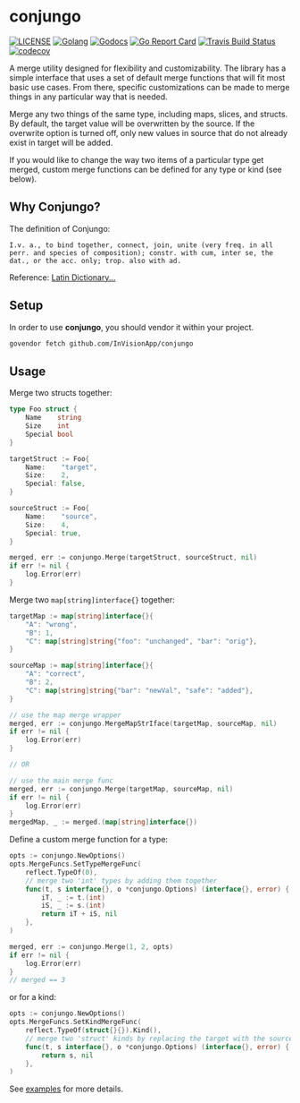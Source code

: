 # conjungo

[![LICENSE](https://img.shields.io/badge/license-MIT-orange.svg)](LICENSE)
[![Golang](https://img.shields.io/badge/Golang-v1.7-blue.svg)](https://golang.org/dl/)
[![Godocs](https://img.shields.io/badge/golang-documentation-blue.svg)](https://godoc.org/github.com/InVisionApp/conjungo)
[![Go Report Card](https://goreportcard.com/badge/github.com/InVisionApp/conjungo)](https://goreportcard.com/report/github.com/InVisionApp/conjungo)
[![Travis Build Status](https://travis-ci.com/InVisionApp/conjungo.svg?token=KosA43m1X3ikri8JEukQ&branch=master)](https://travis-ci.com/InVisionApp/conjungo) 
[![codecov](https://codecov.io/gh/InVisionApp/conjungo/branch/master/graph/badge.svg?token=lesB1PUEtL)](https://codecov.io/gh/InVisionApp/conjungo)

A merge utility designed for flexibility and customizability. The library has a
simple interface that uses a set of default merge functions that will fit most
basic use cases. From there, specific customizations can be made to merge things
in any particular way that is needed.

Merge any two things of the same type, including maps, slices, and structs. By
default, the target value will be overwritten by the source. If the overwrite
option is turned off, only new values in source that do not already exist in
target will be added.  

If you would like to change the way two items of a particular type get merged,
custom merge functions can be defined for any type or kind (see below).  

## Why Conjungo?

The definition of Conjungo: 
```
I.v. a., to bind together, connect, join, unite (very freq. in all perr. and species of composition); constr. with cum, inter se, the dat., or the acc. only; trop. also with ad.
```
Reference: [Latin Dictionary...](http://www.perseus.tufts.edu/hopper/text?doc=Perseus:text:1999.04.0059:entry=conjungo)

## Setup
In order to use **conjungo**, you should vendor it within your project.

```sh 
govendor fetch github.com/InVisionApp/conjungo
```

## Usage
Merge two structs together:
```go
type Foo struct {
	Name    string
	Size    int
	Special bool
}

targetStruct := Foo{
	Name:    "target",
	Size:    2,
	Special: false,
}

sourceStruct := Foo{
	Name:    "source",
	Size:    4,
	Special: true,
}

merged, err := conjungo.Merge(targetStruct, sourceStruct, nil)
if err != nil {
	log.Error(err)
}
```

Merge two `map[string]interface{}` together:
```go
targetMap := map[string]interface{}{
	"A": "wrong",
	"B": 1,
	"C": map[string]string{"foo": "unchanged", "bar": "orig"},
}

sourceMap := map[string]interface{}{
	"A": "correct",
	"B": 2,
	"C": map[string]string{"bar": "newVal", "safe": "added"},
}

// use the map merge wrapper
merged, err := conjungo.MergeMapStrIface(targetMap, sourceMap, nil)
if err != nil {
	log.Error(err)
}

// OR 

// use the main merge func
merged, err := conjungo.Merge(targetMap, sourceMap, nil)
if err != nil {
	log.Error(err)
}
mergedMap, _ := merged.(map[string]interface{})
```

Define a custom merge function for a type:
```go
opts := conjungo.NewOptions()
opts.MergeFuncs.SetTypeMergeFunc(
	reflect.TypeOf(0),
	// merge two 'int' types by adding them together
	func(t, s interface{}, o *conjungo.Options) (interface{}, error) {
		iT, _ := t.(int)
		iS, _ := s.(int)
		return iT + iS, nil
	},
)

merged, err := conjungo.Merge(1, 2, opts)
if err != nil {
	log.Error(err)
}
// merged == 3
```

or for a kind:
```go
opts := conjungo.NewOptions()
opts.MergeFuncs.SetKindMergeFunc(
	reflect.TypeOf(struct{}{}).Kind(),
	// merge two 'struct' kinds by replacing the target with the source
	func(t, s interface{}, o *conjungo.Options) (interface{}, error) {
		return s, nil
	},
)
```

See [examples](example/main.go) for more details.
